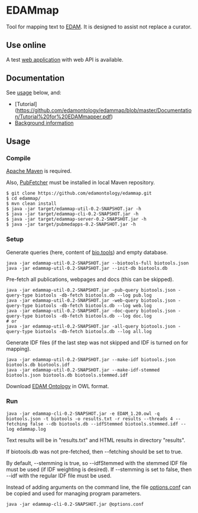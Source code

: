 # EDAMmap

Tool for mapping text to [EDAM](http://edamontology.org/page). It is designed to assist not replace a curator.

## Use online
A test [web application](https://biit.cs.ut.ee/edammap.) with web API is available.

## Documentation
See [usage](https://github.com/edamontology/edammap#compile) below, and:
* [Tutorial] (https://github.com/edamontology/edammap/blob/master/Documentation/Tutorial%20for%20EDAMmapper.pdf)
* [Background information](https://github.com/edamontology/edammap/blob/master/Documentation/Automatic%20mapping%20of%20free%20texts%20to%20bioinformatics%20ontology%20terms.pdf)

## Usage

### Compile

[Apache Maven](https://maven.apache.org/) is required.

Also, [PubFetcher](https://github.com/edamontology/pubfetcher/) must be installed in local Maven repository.

```shell
$ git clone https://github.com/edamontology/edammap.git
$ cd edammap/
$ mvn clean install
$ java -jar target/edammap-util-0.2-SNAPSHOT.jar -h
$ java -jar target/edammap-cli-0.2-SNAPSHOT.jar -h
$ java -jar target/edammap-server-0.2-SNAPSHOT.jar -h
$ java -jar target/pubmedapps-0.2-SNAPSHOT.jar -h
```

### Setup

Generate queries (here, content of [bio.tools](https://bio.tools/)) and empty database.

```shell
java -jar edammap-util-0.2-SNAPSHOT.jar --biotools-full biotools.json
java -jar edammap-util-0.2-SNAPSHOT.jar --init-db biotools.db
```

Pre-fetch all publications, webpages and docs (this can be skipped).

```shell
java -jar edammap-util-0.2-SNAPSHOT.jar -pub-query biotools.json -query-type biotools -db-fetch biotools.db --log pub.log
java -jar edammap-util-0.2-SNAPSHOT.jar -web-query biotools.json -query-type biotools -db-fetch biotools.db --log web.log
java -jar edammap-util-0.2-SNAPSHOT.jar -doc-query biotools.json -query-type biotools -db-fetch biotools.db --log doc.log
# or
java -jar edammap-util-0.2-SNAPSHOT.jar -all-query biotools.json -query-type biotools -db-fetch biotools.db --log all.log
```

Generate IDF files (if the last step was not skipped and IDF is turned on for mapping).

```shell
java -jar edammap-util-0.2-SNAPSHOT.jar --make-idf biotools.json biotools.db biotools.idf
java -jar edammap-util-0.2-SNAPSHOT.jar --make-idf-stemmed biotools.json biotools.db biotools.stemmed.idf
```

Download [EDAM Ontology](http://edamontology.org/page) in OWL format.

### Run

```shell
java -jar edammap-cli-0.2-SNAPSHOT.jar -e EDAM_1.20.owl -q biotools.json -t biotools -o results.txt -r results --threads 4 --fetching false --db biotools.db --idfStemmed biotools.stemmed.idf --log edammap.log
```

Text results will be in "results.txt" and HTML results in directory "results".

If biotools.db was not pre-fetched, then --fetching should be set to true.

By default, --stemming is true, so --idfStemmed with the stemmed IDF file must be used (if IDF weighting is desired). If --stemming is set to false, then --idf with the regular IDF file must be used.

Instead of adding arguments on the command line, the file [options.conf](core/options.conf) can be copied and used for managing program parameters.

```shell
java -jar edammap-cli-0.2-SNAPSHOT.jar @options.conf
```
